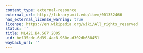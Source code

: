 ```yaml
---
content_type: external-resource
external_url: http://library.mit.edu/item/001352466
has_external_license_warning: true
license: https://en.wikipedia.org/wiki/All_rights_reserved
status: ''
title: ML421.B4.S67 2005
uid: bef35cdc-6d39-4ac8-960e-d302db638451
wayback_url: ''
---
```

